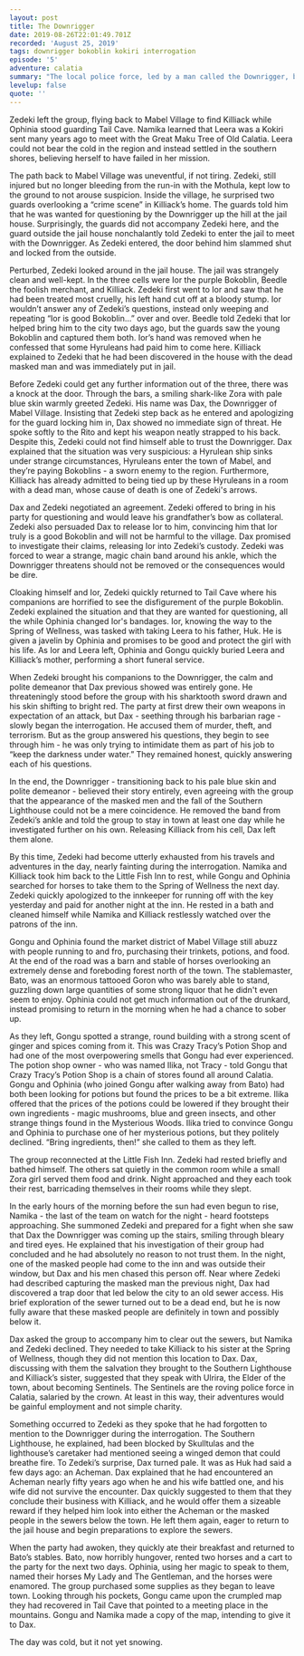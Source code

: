 ```yaml
---
layout: post
title: The Downrigger
date: 2019-08-26T22:01:49.701Z
recorded: 'August 25, 2019'
tags: downrigger bokoblin kokiri interrogation
episode: '5'
adventure: calatia
summary: "The local police force, led by a man called the Downrigger, believes the mercenaries are up to no good, and the mercenaries have to work to defend themselves."
levelup: false
quote: ''
---
```

Zedeki left the group, flying back to Mabel Village to find Killiack while Ophinia stood guarding Tail Cave. Namika learned that Leera was a Kokiri sent many years ago to meet with the Great Maku Tree of Old Calatia. Leera could not bear the cold in the region and instead settled in the southern shores, believing herself to have failed in her mission. 

The path back to Mabel Village was uneventful, if not tiring. Zedeki, still injured but no longer bleeding from the run-in with the Mothula, kept low to the ground to not arouse suspicion. Inside the village, he surprised two guards overlooking a “crime scene” in Killiack’s home. The guards told him that he was wanted for questioning by the Downrigger up the hill at the jail house. Surprisingly, the guards did not accompany Zedeki here, and the guard outside the jail house nonchalantly told Zedeki to enter the jail to meet with the Downrigger. As Zedeki entered, the door behind him slammed shut and locked from the outside. 

Perturbed, Zedeki looked around in the jail house. The jail was strangely clean and well-kept. In the three cells were Ior the purple Bokoblin, Beedle the foolish merchant, and Killiack. Zedeki first went to Ior and saw that he had been treated most cruelly, his left hand cut off at a bloody stump. Ior wouldn’t answer any of Zedeki’s questions, instead only weeping and repeating “Ior is good Bokoblin...” over and over. Beedle told Zedeki that Ior helped bring him to the city two days ago, but the guards saw the young Bokoblin and captured them both. Ior’s hand was removed when he confessed that some Hyruleans had paid him to come here. Killiack explained to Zedeki that he had been discovered in the house with the dead masked man and was immediately put in jail.

Before Zedeki could get any further information out of the three, there was a knock at the door. Through the bars, a smiling shark-like Zora with pale blue skin warmly greeted Zedeki. His name was Dax, the Downrigger of Mabel Village. Insisting that Zedeki step back as he entered and apologizing for the guard locking him in, Dax showed no immediate sign of threat. He spoke softly to the Rito and kept his weapon neatly strapped to his back. Despite this, Zedeki could not find himself able to trust the Downrigger. Dax explained that the situation was very suspicious: a Hyrulean ship sinks under strange circumstances, Hyruleans enter the town of Mabel, and they’re paying Bokoblins - a sworn enemy to the region. Furthermore, Killiack has already admitted to being tied up by these Hyruleans in a room with a dead man, whose cause of death is one of Zedeki's arrows.

Dax and Zedeki negotiated an agreement. Zedeki offered to bring in his party for questioning and would leave his grandfather’s bow as collateral. Zedeki also persuaded Dax to release Ior to him, convincing him that Ior truly is a good Bokoblin and will not be harmful to the village. Dax promised to investigate their claims, releasing Ior into Zedeki’s custody. Zedeki was forced to wear a strange, magic chain band around his ankle, which the Downrigger threatens should not be removed or the consequences would be dire.

Cloaking himself and Ior, Zedeki quickly returned to Tail Cave where his companions are horrified to see the disfigurement of the purple Bokoblin. Zedeki explained the situation and that they are wanted for questioning, all the while Ophinia changed Ior's bandages. Ior, knowing the way to the Spring of Wellness, was tasked with taking Leera to his father, Huk. He is given a javelin by Ophinia and promises to be good and protect the girl with his life. As Ior and Leera left, Ophinia and Gongu quickly buried Leera and Killiack’s mother, performing a short funeral service.

When Zedeki brought his companions to the Downrigger, the calm and polite demeanor that Dax previous showed was entirely gone. He threateningly stood before the group with his sharktooth sword drawn and his skin shifting to bright red. The party at first drew their own weapons in expectation of an attack, but Dax - seething through his barbarian rage - slowly began the interrogation. He accused them of murder, theft, and terrorism. But as the group answered his questions, they begin to see through him - he was only trying to intimidate them as part of his job to “keep the darkness under water.” They remained honest, quickly answering each of his questions.

In the end, the Downrigger - transitioning back to his pale blue skin and polite demeanor - believed their story entirely, even agreeing with the group that the appearance of the masked men and the fall of the Southern Lighthouse could not be a mere coincidence. He removed the band from Zedeki’s ankle and told the group to stay in town at least one day while he investigated further on his own. Releasing Killiack from his cell, Dax left them alone.

By this time, Zedeki had become utterly exhausted from his travels and adventures in the day, nearly fainting during the interrogation. Namika and Killiack took him back to the Little Fish Inn to rest, while Gongu and Ophinia searched for horses to take them to the Spring of Wellness the next day. Zedeki quickly apologized to the innkeeper for running off with the key yesterday and paid for another night at the inn. He rested in a bath and cleaned himself while Namika and Killiack restlessly watched over the patrons of the inn. 

Gongu and Ophinia found the market district of Mabel Village still abuzz with people running to and fro, purchasing their trinkets, potions, and food. At the end of the road was a barn and stable of horses overlooking an extremely dense and foreboding forest north of the town. The stablemaster, Bato, was an enormous tattooed Goron who was barely able to stand, guzzling down large quantities of some strong liquor that he didn't even seem to enjoy. Ophinia could not get much information out of the drunkard, instead promising to return in the morning when he had a chance to sober up. 

As they left, Gongu spotted a strange, round building with a strong scent of ginger and spices coming from it. This was Crazy Tracy’s Potion Shop and had one of the most overpowering smells that Gongu had ever experienced. The potion shop owner - who was named Ilika, not Tracy - told Gongu that Crazy Tracy’s Potion Shop is a chain of stores found all around Calatia. Gongu and Ophinia (who joined Gongu after walking away from Bato) had both been looking for potions but found the prices to be a bit extreme. Ilika offered that the prices of the potions could be lowered if they brought their own ingredients - magic mushrooms, blue and green insects, and other strange things found in the Mysterious Woods. Ilika tried to convince Gongu and Ophinia to purchase one of her mysterious potions, but they politely declined. “Bring ingredients, then!” she called to them as they left.

The group reconnected at the Little Fish Inn. Zedeki had rested briefly and bathed himself. The others sat quietly in the common room while a small Zora girl served them food and drink. Night approached and they each took their rest, barricading themselves in their rooms while they slept.

In the early hours of the morning before the sun had even begun to rise, Namika - the last of the team on watch for the night - heard footsteps approaching. She summoned Zedeki and prepared for a fight when she saw that Dax the Downrigger was coming up the stairs, smiling through bleary and tired eyes. He explained that his investigation of their group had concluded and he had absolutely no reason to not trust them. In the night, one of the masked people had come to the inn and was outside their window, but Dax and his men chased this person off. Near where Zedeki had described capturing the masked man the previous night, Dax had discovered a trap door that led below the city to an old sewer access. His brief exploration of the sewer turned out to be a dead end, but he is now fully aware that these masked people are definitely in town and possibly below it.

Dax asked the group to accompany him to clear out the sewers, but Namika and Zedeki declined. They needed to take Killiack to his sister at the Spring of Wellness, though they did not mention this location to Dax. Dax, discussing with them the salvation they brought to the Southern Lighthouse and Killiack’s sister, suggested that they speak with Ulrira, the Elder of the town, about becoming Sentinels. The Sentinels are the roving police force in Calatia, salaried by the crown. At least in this way, their adventures would be gainful employment and not simple charity. 

Something occurred to Zedeki as they spoke that he had forgotten to mention to the Downrigger during the interrogation. The Southern Lighthouse, he explained, had been blocked by Skulltulas and the lighthouse’s caretaker had mentioned seeing a winged demon that could breathe fire. To Zedeki’s surprise, Dax turned pale. It was as Huk had said a few days ago: an Acheman. Dax explained that he had encountered an Acheman nearly fifty years ago when he and his wife battled one, and his wife did not survive the encounter. Dax quickly suggested to them that they conclude their business with Killiack, and he would offer them a sizeable reward if they helped him look into either the Acheman or the masked people in the sewers below the town. He left them again, eager to return to the jail house and begin preparations to explore the sewers.

When the party had awoken, they quickly ate their breakfast and returned to Bato’s stables. Bato, now horribly hungover, rented two horses and a cart to the party for the next two days. Ophinia, using her magic to speak to them, named their horses My Lady and The Gentleman, and the horses were enamored. The group purchased some supplies as they began to leave town. Looking through his pockets, Gongu came upon the crumpled map they had recovered in Tail Cave that pointed to a meeting place in the mountains. Gongu and Namika made a copy of the map, intending to give it to Dax.

The day was cold, but it not yet snowing.
